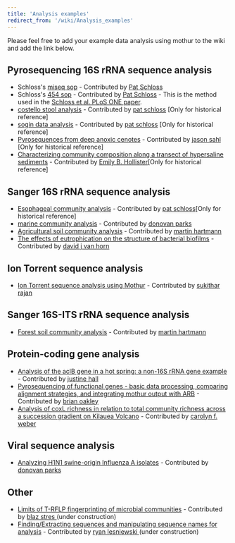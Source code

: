 ```yaml
---
title: 'Analysis examples'
redirect_from: '/wiki/Analysis_examples'
---
```

Please feel free to add your example data analysis using mothur to the
wiki and add the link below.


## Pyrosequencing 16S rRNA sequence analysis

-   Schloss\'s [miseq sop](MiSeq_SOP) - Contributed by [ Pat
    Schloss](User:Pschloss)
-   Schloss\'s [454 sop](454_SOP) - Contributed by [ Pat
    Schloss](User:Pschloss) - This is the method used in the
    [Schloss et al. PLoS ONE
    paper](https://www.plosone.org/article/info%3Adoi%2F10.1371%2Fjournal.pone.0027310).
-   [costello stool analysis](Costello_stool_analysis) -
    Contributed by [ pat schloss](User:Pschloss) \[Only for
    historical reference\]
-   [sogin data analysis](Sogin_data_analysis) - Contributed
    by [ pat schloss](User:Pschloss) \[Only for historical
    reference\]
-   [Pyrosequences from deep anoxic
    cenotes](Pyrosequences_from_deep_anoxic_cenotes) -
    Contributed by [ jason sahl](User:Jsahl) \[Only for
    historical reference\]
-   [Characterizing community composition along a transect of
    hypersaline
    sediments](Characterizing_community_composition_along_a_transect_of_hypersaline_sediments) -
    Contributed by [ Emily B.
    Hollister](User:Ebhollister)\[Only for historical
    reference\]

## Sanger 16S rRNA sequence analysis

-   [Esophageal community
    analysis](Esophageal_community_analysis) - Contributed by
    [ pat schloss](User:Pschloss)\[Only for historical
    reference\]
-   [marine community analysis](Marine_community_analysis) -
    Contributed by [ donovan parks](User:dparks)
-   [Agricultural soil community
    analysis](Agricultural_soil_community_analysis) -
    Contributed by [ martin hartmann](User:Harti)
-   [The effects of eutrophication on the structure of bacterial
    biofilms](The_effects_of_eutrophication_on_the_structure_of_bacterial_biofilms) -
    Contributed by [ david j van horn](User:_davidjvanhorn)

## Ion Torrent sequence analysis

-   [Ion Torrent sequence analysis using
    Mothur](Ion_Torrent_sequence_analysis_using_Mothur) -
    Contributed by [ sukithar rajan](User:Suki)

## Sanger 16S-ITS rRNA sequence analysis

-   [Forest soil community
    analysis](Forest_soil_community_analysis) - Contributed
    by [ martin hartmann](User:Harti)

## Protein-coding gene analysis

-   [Analysis of the aclB gene in a hot spring: a non-16S rRNA gene
    example](Analysis_of_the_aclB_gene_in_a_hot_spring:_a_non-16S_rRNA_gene_example) -
    Contributed by [ justine hall](User:kestrel)
-   [Pyrosequencing of functional genes - basic data processing,
    comparing alignment strategies, and integrating mothur output with
    ARB](Pyrosequencing_of_functional_genes_-_basic_data_processing,_comparing_alignment_strategies,_and_integrating_mothur_output_with_ARB) -
    Contributed by [ brian oakley](User:Boakley)
-   [Analysis of coxL richness in relation to total community richness
    across a succession gradient on Kilauea
    Volcano](Analysis_of_coxL_richness_in_relation_to_total_community_richness_across_a_succession_gradient_on_Kilauea_Volcano) -
    Contributed by [carolyn f. weber](User:cfweber)

## Viral sequence analysis

-   [Analyzing H1N1 swine-origin Influenza A
    isolates](Analyzing_H1N1_swine-origin_Influenza_A_isolates) -
    Contributed by [ donovan parks](User:dparks)

## Other

-   [Limits of T-RFLP fingerprinting of microbial
    communities](Limits_of_T-RFLP_fingerprinting_of_microbial_communities) -
    Contributed by [ blaz stres ](User:blaz) (under
    construction)
-   [Finding/Extracting sequences and manipulating sequence names for
    analysis](Finding/Extracting_sequences_and_manipulating_sequence_names_for_analysis) -
    Contributed by [ ryan lesniewski ](User:Rewski5216)
    (under construction)

